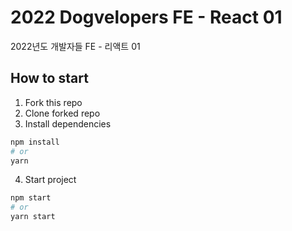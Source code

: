 # 2022 Dogvelopers FE - React 01

2022년도 개발자들 FE - 리액트 01

## How to start

1. Fork this repo
2. Clone forked repo
3. Install dependencies

```bash
npm install
# or
yarn
```

4. Start project

```bash
npm start
# or
yarn start
```
